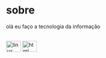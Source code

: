 # sobre
olá eu faço a tecnologia da informação
<div style="display: inline_block"><br>
<img align="center" alt="linux" height="30" width="40"src="https://logowik.com/content/uploads/images/872_ubuntulinux.svg">
<img align="center" alt="html" height="30" width="40"src="https://logowik.com/content/uploads/images/492_html5.svg">
